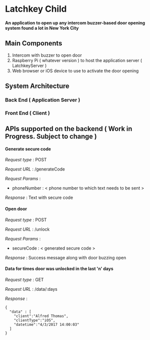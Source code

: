 # Latchkey Child

#### An application to open up any intercom buzzer-based door opening system found a lot in New York City

## Main Components
1. Intercom with buzzer to open door
2. Raspberry Pi ( whatever version ) to host the application server ( LatchkeyServer )
3. Web browser or iOS device to use to activate the door opening

## System Architecture

### Back End ( Application Server )


### Front End ( Client )

## APIs supported on the backend ( Work in Progress. Subject to change )


#### Generate secure code

*Request type*    : POST

*Request URL*    : /generateCode

*Request Params* :

- phoneNumber  : < phone number to which text needs to be sent >

*Response* : Text with secure code

#### Open door

*Request type*   : POST

*Request URL*    : /unlock

*Request Params* :

- secureCode :  < generated secure code >

*Response* : Success message along with door buzzing open

#### Data for times door was unlocked in the last 'n' days

*Request type*   : GET

*Request URL*    : /data/:days

*Response* :
~~~~
{
  "data" : [
    "client":"Alfred Thomas",
    "clientType":"iOS",
    "datetime":"4/3/2017 14:00:03"
  ]
}
~~~~
